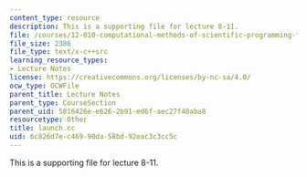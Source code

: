 ```yaml
---
content_type: resource
description: This is a supporting file for lecture 8-11.
file: /courses/12-010-computational-methods-of-scientific-programming-fall-2011/6c826d7ec46990da58bd92eac3c3cc5c_launch.cc
file_size: 2386
file_type: text/x-c++src
learning_resource_types:
- Lecture Notes
license: https://creativecommons.org/licenses/by-nc-sa/4.0/
ocw_type: OCWFile
parent_title: Lecture Notes
parent_type: CourseSection
parent_uid: 5816426e-e626-2b91-ed6f-aec27f48aba8
resourcetype: Other
title: launch.cc
uid: 6c826d7e-c469-90da-58bd-92eac3c3cc5c
---
```

This is a supporting file for lecture 8-11.